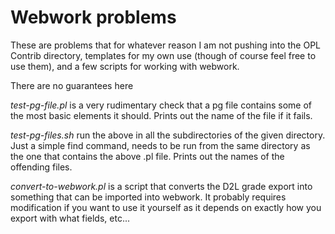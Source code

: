 # Webwork problems

These are problems that for whatever reason I am not pushing into the OPL Contrib directory, templates for my own use (though of course feel free to use them), and a few scripts for working with webwork.

There are no guarantees here

*test-pg-file.pl* is a very rudimentary check that a pg file contains some of the most basic elements it should.  Prints out the name of the file if it fails.

*test-pg-files.sh* run the above in all the subdirectories of the given directory.  Just a simple find command, needs to be run from the same directory as the one that contains the above .pl file.  Prints out the names of the offending files.

*convert-to-webwork.pl* is a script that converts the D2L grade export into something that can be imported into webwork.
It probably requires modification if you want to use it yourself as it depends on exactly how you export with what fields, etc...
